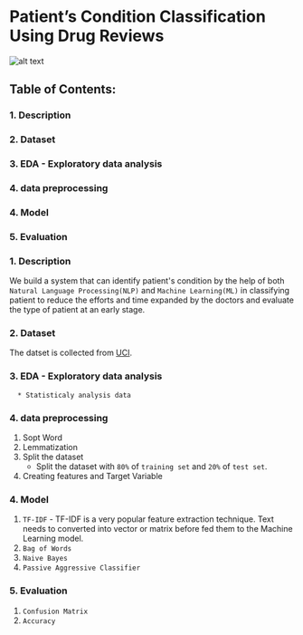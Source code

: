 # Patient’s Condition Classification Using Drug Reviews

![alt text](https://www.kaggleusercontent.com/kf/93742561/eyJhbGciOiJkaXIiLCJlbmMiOiJBMTI4Q0JDLUhTMjU2In0..p52Fxy2wlJbO456Tg6o7bA.Dmp2yIlmHxAu-L_cYgeWkLCuxwJv6xE8mMUQXdjVNIr0jSNasMnnf39VIE0H_7HfLr4-coYtmUg4GiXzlb8d_oEMyaWWd3IdNudVt-Maq5DBUcREsbdvsyaGydplSgww6Y1bKe6Yge3DdsvdtgLFoq5p19f7-ZTPFJk-HemBtIt_nOtZTShU7P2_TNFznGQfO5zp9Jl6TkY4MA6oaaheso3zxJ3f0RWKyTKOVBiOE044sqHhiGwKV7wDQCezadB-SIMakY1c3rkhbX3tNhcLj1h9V85irfSAfZRnsgi8sPCEgJbM7-PWJ9xJrARGEg6n-EIhvDt0ORn5bNdAv7_TvWxc0lVeXVtrmwLIOYmdNYs_fQCmKOO68zmwd-Gfsyiw4BSz5WYMnNuSWvjU6vdS3uLQkg_t1tZC8CEUThhIURKzm_QVCdyDKtpdpViWs4FXcpcowl6ms4kmHDt60QOGD7at4JzNZchq3TjkY8zDI5qy_8o1ZUhDR4D5esbm8Lvg248okSaFWUpD7NlxvWiQh9bgVlOXzVTzOrpQ2er49EBg9JFX9eKWY-aC0qaaDugV4butNxGxdAGzrfYuF26J8fDwviG5T4GKDbs-bhIvqbDNQbGf-9zbT4hhEBbs5t6gEB3fbBSOBmSZQqriqDGtLRPomZswaLv3050IGy9NsD0O_i2F51swEP2YedqWioB3.wb4NJ9LzZ7OFv9wOOIU0nA/__results___files/__results___15_1.png)

## Table of Contents:
### 1. Description
### 2. Dataset
### 3. EDA - Exploratory data analysis
### 4. data preprocessing
### 4. Model
### 5. Evaluation

### 1. Description
We build a system that can identify patient's condition by the help of both `Natural Language Processing(NLP)` and `Machine Learning(ML)` in classifying patient to reduce the efforts and time expanded by the doctors and evaluate the type of patient at an early stage.

### 2. Dataset
The datset is collected from [UCI](https://archive.ics.uci.edu/ml/datasets/Drug+Review+Dataset+%28Drugs.com%29).

### 3. EDA - Exploratory data analysis
      * Statisticaly analysis data

### 4. data preprocessing 
1. Sopt Word
2. Lemmatization
3. Split the dataset
    * Split the dataset with `80%` of `training set` and `20%` of `test set`.
4. Creating features and Target Variable

### 4. Model
1. `TF-IDF` - TF-IDF is a very popular feature extraction technique. Text needs to converted into vector or matrix before fed them to the Machine Learning model.
2. `Bag of Words`
3. `Naive Bayes`
4. `Passive Aggressive Classifier`
 
### 5. Evaluation
1. `Confusion Matrix`
2. `Accuracy`
